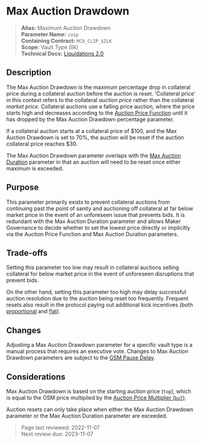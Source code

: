 # Max Auction Drawdown

>**Alias:** Maximum Auction Drawdown  
>**Parameter Name:** `cusp`  
>**Containing Contract:** `MCD_CLIP_$ILK`  
>**Scope:** Vault Type (Ilk)  
>**Technical Docs:** [Liquidations 2.0](https://docs.makerdao.com/smart-contract-modules/dog-and-clipper-detailed-documentation)  

## Description

The Max Auction Drawdown is the maximum percentage drop in collateral price during a collateral auction before the auction is reset. 'Collateral price' in this context refers to the collateral _auction price_ rather than the collateral _market price._ Collateral auctions use a falling price auction, where the price starts high and decreases according to the [Auction Price Function](param-auction-price-function.md) until it has dropped by the Max Auction Drawdown percentage parameter.

If a collateral auction starts at a collateral price of $100, and the Max Auction Drawdown is set to 70%, the auction will be reset if the auction collateral price reaches $30.

The Max Auction Drawdown parameter overlaps with the [Max Auction Duration](param-max-auction-duration.md) parameter in that an auction will need to be reset once either maximum is exceeded.

## Purpose

This parameter primarily exists to prevent collateral auctions from continuing past the point of sanity and auctioning off collateral at far below market price in the event of an unforeseen issue that prevents bids. It is redundant with the Max Auction Duration parameter and allows Maker Governance to decide whether to set the lowest price directly or implicitly via the Auction Price Function and Max Auction Duration parameters.

## Trade-offs

Setting this parameter too low may result in collateral auctions selling collateral for below market price in the event of unforeseen disruptions that prevent bids.

On the other hand, setting this parameter too high may delay successful auction resolution due to the auction being reset too frequently. Frequent resets also result in the protocol paying out additional kick incentives (both [proportional](param-proportional-kick-incentive.md) and [flat](param-flat-kick-incentive.md)).

## Changes

Adjusting a Max Auction Drawdown parameter for a specific vault type is a manual process that requires an executive vote. Changes to Max Auction Drawdown parameters are subject to the [GSM Pause Delay](../core/param-gsm-pause-delay.md).

## Considerations

Max Auction Drawdown is based on the starting auction price (`top`), which is equal to the OSM price multiplied by the [Auction Price Multiplier (`buf`)](../param-auction-price-multiplier.md).

Auction resets can only take place when either the Max Auction Drawdown parameter or the Max Auction Duration parameter are exceeded.

>Page last reviewed: 2022-11-07  
>Next review due: 2023-11-07  

